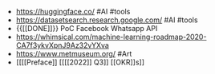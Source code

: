 - https://huggingface.co/ #AI #tools
- https://datasetsearch.research.google.com/ #AI #tools
- {{[[DONE]]}}  PoC Facebook Whatsapp API
- https://whimsical.com/machine-learning-roadmap-2020-CA7f3ykvXpnJ9Az32vYXva
- https://www.metmuseum.org/ #Art
- [[[[Preface]] [[[[2022]] Q3]] [[OKR]]s]]
